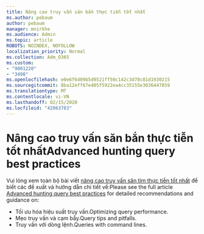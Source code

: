 ```yaml
---
title: Nâng cao truy vấn săn bắn thực tiễn tốt nhất
ms.author: pebaum
author: pebaum
manager: mnirkhe
ms.audience: Admin
ms.topic: article
ROBOTS: NOINDEX, NOFOLLOW
localization_priority: Normal
ms.collection: Adm_O365
ms.custom:
- "9001220"
- "3498"
ms.openlocfilehash: e0e6f6409b5d9521ff50c142c3d78c81d1930215
ms.sourcegitcommit: 8ba12eff67e405f5922ea4cc35155e3036447859
ms.translationtype: MT
ms.contentlocale: vi-VN
ms.lasthandoff: 02/15/2020
ms.locfileid: "42063783"
---
```

# <a name="advanced-hunting-query-best-practices"></a><span data-ttu-id="ee088-102">Nâng cao truy vấn săn bắn thực tiễn tốt nhất</span><span class="sxs-lookup"><span data-stu-id="ee088-102">Advanced hunting query best practices</span></span>

<span data-ttu-id="ee088-103">Vui lòng xem toàn bộ bài viết [nâng cao truy vấn săn tìm thực tiễn tốt nhất](https://docs.microsoft.com/en-us/windows/security/threat-protection/microsoft-defender-atp/advanced-hunting-best-practices#optimize-query-performance) để biết các đề xuất và hướng dẫn chi tiết về:</span><span class="sxs-lookup"><span data-stu-id="ee088-103">Please see the full article [Advanced hunting query best practices](https://docs.microsoft.com/en-us/windows/security/threat-protection/microsoft-defender-atp/advanced-hunting-best-practices#optimize-query-performance) for detailed recommendations and guidance on:</span></span>
- <span data-ttu-id="ee088-104">Tối ưu hóa hiệu suất truy vấn.</span><span class="sxs-lookup"><span data-stu-id="ee088-104">Optimizing query performance.</span></span>
- <span data-ttu-id="ee088-105">Mẹo truy vấn và cạm bẫy.</span><span class="sxs-lookup"><span data-stu-id="ee088-105">Query tips and pitfalls.</span></span>
- <span data-ttu-id="ee088-106">Truy vấn với dòng lệnh.</span><span class="sxs-lookup"><span data-stu-id="ee088-106">Queries with command lines.</span></span>


